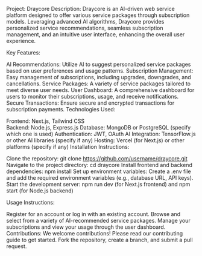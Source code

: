 Project: Draycore
Description:
Draycore is an AI-driven web service platform designed to offer various service packages through subscription models. Leveraging advanced AI algorithms, Draycore provides personalized service recommendations, seamless subscription management, and an intuitive user interface, enhancing the overall user experience.

Key Features:

AI Recommendations: Utilize AI to suggest personalized service packages based on user preferences and usage patterns.
Subscription Management: Easy management of subscriptions, including upgrades, downgrades, and cancellations.
Service Packages: A variety of service packages tailored to meet diverse user needs.
User Dashboard: A comprehensive dashboard for users to monitor their subscriptions, usage, and receive notifications.
Secure Transactions: Ensure secure and encrypted transactions for subscription payments.
Technologies Used:

Frontend: Next.js, Tailwind CSS <br />
Backend: Node.js, Express.js
Database: MongoDB or PostgreSQL (specify which one is used)
Authentication: JWT, OAuth
AI Integration: TensorFlow.js or other AI libraries (specify if any)
Hosting: Vercel (for Next.js) or other platforms (specify if any)
Installation Instructions:

Clone the repository: git clone https://github.com/username/draycore.git 
Navigate to the project directory: cd draycore
Install frontend and backend dependencies: npm install
Set up environment variables: Create a .env file and add the required environment variables (e.g., database URL, API keys).
Start the development server: npm run dev (for Next.js frontend) and npm start (for Node.js backend)

Usage Instructions:

Register for an account or log in with an existing account.
Browse and select from a variety of AI-recommended service packages.
Manage your subscriptions and view your usage through the user dashboard.
Contributions:
We welcome contributions! Please read our contributing guide to get started. Fork the repository, create a branch, and submit a pull request.

